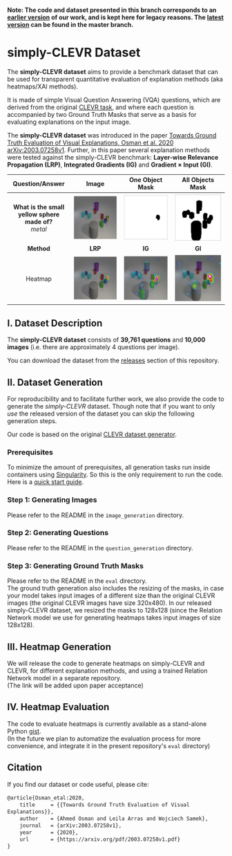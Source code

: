 **Note: The code and dataset presented in this branch corresponds to an [earlier version](https://arxiv.org/abs/2003.07258v1) of our work, and is kept here for legacy reasons. The [latest version](https://arxiv.org/abs/2003.07258) can be found in the master branch.**

# simply-CLEVR Dataset

The **simply-CLEVR dataset** aims to provide a benchmark dataset that can be used for transparent quantitative evaluation of explanation methods (aka heatmaps/XAI methods). 

It is made of simple Visual Question Answering (VQA) questions, which are derived from the original [CLEVR task](https://cs.stanford.edu/people/jcjohns/clevr/), and where each question is accompanied by two Ground Truth Masks that serve as a basis for evaluating explanations on the input image.

The **simply-CLEVR dataset** was introduced in the paper [Towards Ground Truth Evaluation of Visual Explanations, Osman et al. 2020 arXiv:2003.07258v1](https://arxiv.org/pdf/2003.07258v1.pdf). Further, in this paper several explanation methods were tested against the simply-CLEVR benchmark: **Layer-wise Relevance Propagation (LRP)**, **Integrated Gradients (IG)** and **Gradient × Input (GI)**.

|Question/Answer   | Image  | One Object Mask | All Objects Mask  |
|:--------------------:|:-----------------------------------------:|:-----------------------------------------:|:-----------------------------------------:|
| **What is the small <br> yellow sphere made of?** <br> *metal*  | <img src="images/2891_original-1.png" width="256">        |   <img src="images/2891_MASK-1.png" width="256">  |   <img src="images/2891_MASK_ALL-1.png" width="256">  |
| **Method**  | **LRP**  | **IG**  | **GI**  | 
| Heatmap |  <img src="images/2891_LRP-1.png" width="256">   |  <img src="images/2891_IG-1.png" width="256">   |  <img src="images/2891_GI-1.png" width="256" >   |



## I. Dataset Description

The **simply-CLEVR dataset** consists of **39,761 questions** and **10,000 images** (i.e. there are approximately 4 questions per image). 

You can download the dataset from the [releases](https://github.com/ahmedmagdiosman/simply-clevr-dataset/releases) section of this repository.



## II. Dataset Generation

For reproducibility and to facilitate further work, we also provide the code to generate the *_simply-CLEVR_* dataset. Though note that if you want to only *use* the released version of the dataset you can skip the following generation steps.

Our code is based on the original [CLEVR dataset generator](https://github.com/facebookresearch/clevr-dataset-gen/).

### Prerequisites

To minimize the amount of prerequisites, all generation tasks run inside containers using [Singularity](https://sylabs.io/singularity/). So this is the only requirement to run the code.
 Here is a [quick start guide](https://sylabs.io/guides/3.3/user-guide/quick_start.html).

### Step 1: Generating Images

Please refer to the README in the `image_generation` directory.

### Step 2: Generating Questions

Please refer to the README in the `question_generation` directory.

### Step 3: Generating Ground Truth Masks

Please refer to the README in the `eval` directory.  
The ground truth generation also includes the resizing of the masks, in case your model takes input images of a different size than the original CLEVR images (the original CLEVR images have size 320x480).
In our released simply-CLEVR dataset, we resized the masks to 128x128 (since the Relation Network model we use for generating heatmaps takes input images of size 128x128).



## III. Heatmap Generation

We will release the code to generate heatmaps on simply-CLEVR and CLEVR, for different explanation methods, and using a trained Relation Network model in a separate repository.  
(The link will be added upon paper acceptance)



## IV. Heatmap Evaluation

The code to evaluate heatmaps is currently available as a stand-alone Python [gist](https://gist.github.com/ArrasL/0bc02ef98e369f861aec40145a58e356).  
(In the future we plan to automatize the evaluation process for more convenience, and integrate it in the present repository's `eval` directory)



## Citation

If you find our dataset or code useful, please cite:

```
@article{Osman_etal:2020,
    title     = {{Towards Ground Truth Evaluation of Visual Explanations}},
    author    = {Ahmed Osman and Leila Arras and Wojciech Samek},
    journal   = {arXiv:2003.07258v1},
    year      = {2020},
    url       = {https://arxiv.org/pdf/2003.07258v1.pdf}
}
```

